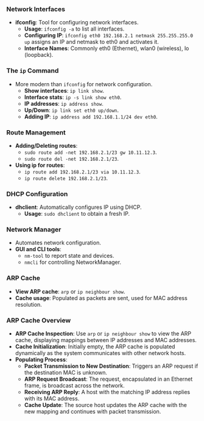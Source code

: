 
### Network Interfaces
- **ifconfig**: Tool for configuring network interfaces.
  - **Usage**: `ifconfig -a` to list all interfaces.
  - **Configuring IP**: `ifconfig eth0 192.168.2.1 netmask 255.255.255.0 up` assigns an IP and netmask to eth0 and activates it.
  - **Interface Names**: Commonly eth0 (Ethernet), wlan0 (wireless), lo (loopback).

### The `ip` Command
- More modern than `ifconfig` for network configuration.
  - **Show interfaces**: `ip link show`.
  - **Interface stats**: `ip -s link show eth0`.
  - **IP addresses**: `ip address show`.
  - **Up/Down**: `ip link set eth0 up/down`.
  - **Adding IP**: `ip address add 192.168.1.1/24 dev eth0`.

### Route Management
- **Adding/Deleting routes**:
  - `sudo route add -net 192.168.2.1/23 gw 10.11.12.3`.
  - `sudo route del -net 192.168.2.1/23`.
- **Using ip for routes**:
  - `ip route add 192.168.2.1/23 via 10.11.12.3`.
  - `ip route delete 192.168.2.1/23`.

### DHCP Configuration
- **dhclient**: Automatically configures IP using DHCP.
  - **Usage**: `sudo dhclient` to obtain a fresh IP.

### Network Manager
- Automates network configuration.
- **GUI and CLI tools**:
  - `nm-tool` to report state and devices.
  - `nmcli` for controlling NetworkManager.

### ARP Cache
- **View ARP cache**: `arp` or `ip neighbour show`.
- **Cache usage**: Populated as packets are sent, used for MAC address resolution.

### ARP Cache Overview

- **ARP Cache Inspection**: Use `arp` or `ip neighbour show` to view the ARP cache, displaying mappings between IP addresses and MAC addresses.
- **Cache Initialization**: Initially empty, the ARP cache is populated dynamically as the system communicates with other network hosts.
- **Populating Process**:
    - **Packet Transmission to New Destination**: Triggers an ARP request if the destination MAC is unknown.
    - **ARP Request Broadcast**: The request, encapsulated in an Ethernet frame, is broadcast across the network.
    - **Receiving ARP Reply**: A host with the matching IP address replies with its MAC address.
    - **Cache Update**: The source host updates the ARP cache with the new mapping and continues with packet transmission.
